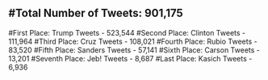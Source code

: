 #Total Number of Tweets: 901,175 
---
#First Place: Trump Tweets - 523,544
#Second Place: Clinton Tweets - 111,964
#Third Place: Cruz Tweets - 108,021
#Fourth Place: Rubio Tweets - 83,520
#Fifth Place: Sanders Tweets - 57,141
#Sixth Place: Carson Tweets - 13,201
#Seventh Place: Jeb! Tweets - 8,687
#Last Place: Kasich Tweets - 6,936

